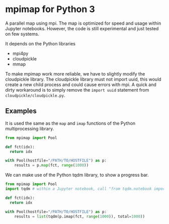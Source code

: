# mpimap for Python 3
A parallel map using mpi. The map is optimized for speed and usage within Jupyter notebooks. However, the code is still experimental and just tested on few systems.

It depends on the Python libraries

* mpi4py
* cloudpickle
* mmap

To make mpimap work more reliable, we have to slightly modify the cloudpickle library.
The cloudpickle library must not import uuid, this would create a new child process and could cause errors with mpi.
A quick and dirty workaround is to simply remove the `import uuid` statement from `cloudpickle/cloudpickle.py`.

## Examples

It is used the same as the `map` and `imap` functions of the Python multiprocessing library.
```python
from mpimap import Pool

def fct(idx):
  return idx

with Pool(hostfile="/PATH/TO/HOSTFILE") as p:
    results = p.map(fct, range(1000))
```

We can make use of the Python tqdm library, to show a progress bar.
```python
from mpimap import Pool
import tqdm # within a Jupyter notebook, call "from tqdm.notebook import tqdm" instead

def fct(idx):
  return idx

with Pool(hostfile="/PATH/TO/HOSTFILE") as p:
    results = list(tqdm(p.imap(fct, range(1000)), total=1000))
```
